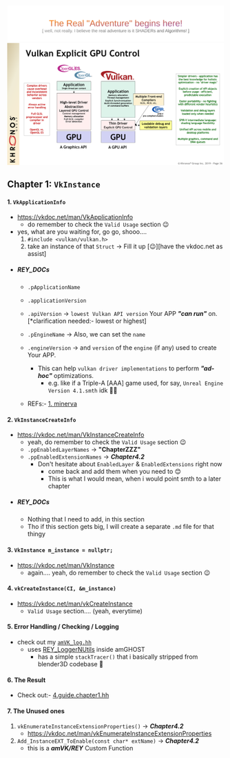 <div align=center>

![svg2](./4.guide.CH1.TITLE.svg)
![img1](./images/Khronos-Press-Update-SIGGRAPH-Jul19-2019-page36-1.png)

</div>

## Chapter 1: `VkInstance`
#### 1. `VkApplicationInfo`
- https://vkdoc.net/man/VkApplicationInfo
    - do remember to check the `Valid Usage` section 😉
- yes, what are you waiting for, go go, shooo....
    1. `#include <vulkan/vulkan.h>`
    2. take an instance of that `Struct` -> Fill it up [😉][have the vkdoc.net as assist]
- ##### REY_DOCs
    - `.pApplicationName` 
    - `.applicationVersion` 
    - `.apiVersion` -> `lowest Vulkan API version` Your APP **_"can run"_** on. [*clarification needed:- lowest or highest]
    - `.pEngineName` -> Also, we can set the `name`
    - `.engineVersion` -> and `version` of the `engine` (if any) used to create Your APP.
        - This can help `vulkan driver implementations` to perform **_"ad-hoc"_** optimizations.
            - e.g. like if a Triple-A [AAA] game used, for say, `Unreal Engine Version 4.1.smth` idk 🤷‍♀️
  
    - REFs:- [1. minerva](https://paminerva.github.io/docs/LearnVulkan/01.A-Hello-Window)

#### 2. `VkInstanceCreateInfo`
- https://vkdoc.net/man/VkInstanceCreateInfo
    - yeah, do remember to check the `Valid Usage` section 😉
    - `.ppEnabledLayerNames` -> **"ChapterZZZ"**
    - `.ppEnabledExtensionNames` -> **_Chapter4.2_**
        - Don't hesitate about `EnabledLayer` & `EnabledExtensions` right now
            - come back and add them when you need to 😊
            - This is what I would mean, when i would point smth to a later chapter
- ##### REY_DOCs
    - Nothing that I need to add, in this section
    - Tho if this section gets big, I will create a separate `.md` file for that thingy

#### 3. `VkInstance m_instance = nullptr;`
- https://vkdoc.net/man/VkInstance
    - again.... yeah, do remember to check the `Valid Usage` section 😉

#### 4. `vkCreateInstance(CI, &m_instance)`
- https://vkdoc.net/man/vkCreateInstance
    - `Valid Usage` section.... (yeah, everytime)

#### 5. Error Handling / Checking / Logging
- check out my [`amVK_log.hh`](./../amVK_log.hh)
    - uses [REY_LoggerNUtils](https://github.com/REYNEP/amGHOST) inside amGHOST
        - has a simple `stackTracer()` that i basically stripped from blender3D codebase 🥴

#### 6. The Result
- Check out:- [4.guide.chapter1.hh](./examples/4.guide.chapter1.hh)

#### 7. The Unused ones
1. `vkEnumerateInstanceExtensionProperties()` -> **_Chapter4.2_**
    -  https://vkdoc.net/man/vkEnumerateInstanceExtensionProperties
2. `Add_InstanceEXT_ToEnable(const char* extName)` -> **_Chapter4.2_**
    - this is a **_amVK/REY_** Custom Function 




</br>
</br>
</br>
</br>
</br>
<div style="page-break-after: always;"></div>